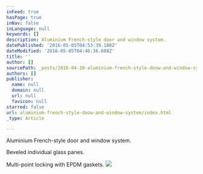 ```yaml
---
inFeed: true
hasPage: true
inNav: false
inLanguage: null
keywords: []
description: Aluminium French-style door and window system.
datePublished: '2016-05-05T04:53:39.188Z'
dateModified: '2016-05-05T04:46:36.608Z'
title: ''
author: []
sourcePath: _posts/2016-04-30-aluminium-french-style-doow-and-window-system.md
authors: []
publisher:
  name: null
  domain: null
  url: null
  favicon: null
starred: false
url: aluminium-french-style-doow-and-window-system/index.html
_type: Article

---
```

Aluminium French-style door and window system.

Beveled individual glass panes.

Multi-point locking with EPDM gaskets.
![](https://the-grid-user-content.s3-us-west-2.amazonaws.com/d2892d9c-4370-479e-9bc4-fda126c35220.jpg)